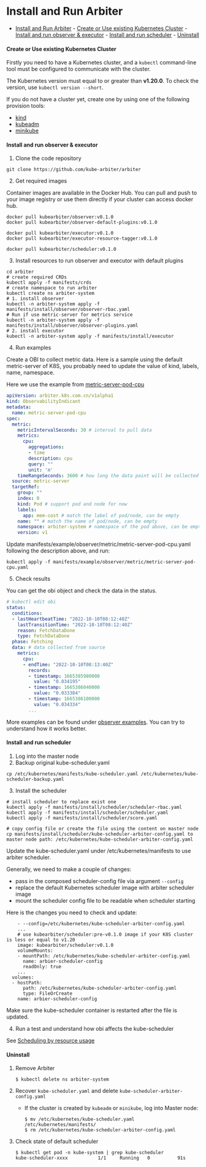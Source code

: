 # Install and Run Arbiter

- [Install and Run Arbiter](#install-and-run-arbiter)
      - [Create or Use existing Kubernetes Cluster](#create-or-use-existing-kubernetes-cluster)
      - [Install and run observer & executor](#install-and-run-observer--executor)
      - [Install and run scheduler](#install-and-run-scheduler)
      - [Uninstall](#uninstall)

#### Create or Use existing Kubernetes Cluster

Firstly you need to have a Kubernetes cluster, and a `kubectl` command-line tool must be configured to communicate with the cluster.

The Kubernetes version must equal to or greater than **v1.20.0**. To check the version, use `kubectl version --short`.

If you do not have a cluster yet, create one by using one of the following provision tools:

* [kind](https://kind.sigs.k8s.io/docs/)
* [kubeadm](https://kubernetes.io/docs/admin/kubeadm/)
* [minikube](https://minikube.sigs.k8s.io/)

#### Install and run observer & executor

1. Clone the code repository

```shell
git clone https://github.com/kube-arbiter/arbiter
```

2. Get required images

Container images are available in the Docker Hub. You can pull and push to your image registry or use them directly if your cluster can access docker hub.

```
docker pull kubearbiter/observer:v0.1.0
docker pull kubearbiter/observer-default-plugins:v0.1.0

docker pull kubearbiter/executor:v0.1.0
docker pull kubearbiter/executor-resource-tagger:v0.1.0

docker pull kubearbiter/scheduler:v0.1.0
```

3. Install resources to run observer and executor with default plugins

```shell
cd arbiter
# create required CRDs
kubectl apply -f manifests/crds
# create namespace to run arbiter
kubectl create ns arbiter-system
# 1. install observer
kubectl -n arbiter-system apply -f manifests/install/observer/observer-rbac.yaml
# Run if use metric-server for metrics service
kubectl -n arbiter-system apply -f manifests/install/observer/observer-plugins.yaml
# 2. install executor
kubectl -n arbiter-system apply -f manifests/install/executor
```

4. Run examples

Create a OBI to collect metric data. Here is a sample using the default metric-server of K8S, you probably need to update the value of kind, labels, name, namespace.

Here we use the example from [metric-server-pod-cpu](../manifests/example/observer/metric/metric-server-pod-cpu.yaml)

```yaml
apiVersion: arbiter.k8s.com.cn/v1alpha1
kind: ObservabilityIndicant
metadata:
  name: metric-server-pod-cpu
spec:
  metric:
    metricIntervalSeconds: 30 # interval to pull data
    metrics:
      cpu:
        aggregations:
        - time
        description: cpu
        query: ""
        unit: 'm'
    timeRangeSeconds: 3600 # how long the data point will be collected
  source: metric-server
  targetRef:
    group: ""
    index: 0
    kind: Pod # support pod and node for now
    labels:
      app: mem-cost # match the label of pod/node, can be empty
    name: "" # match the name of pod/node, can be empty
    namespace: arbiter-system # namespace of the pod above, can be empty for node
    version: v1
```

Update manifests/example/observer/metric/metric-server-pod-cpu.yaml following the description above, and run:

```
kubectl apply -f manifests/example/observer/metric/metric-server-pod-cpu.yaml
```

5. Check results

You can get the obi object and check the data in the status.

```yaml
# kubectl edit obi 
status:
  conditions:
  - lastHeartbeatTime: "2022-10-10T08:12:40Z"
    lastTransitionTime: "2022-10-10T08:12:40Z"
    reason: FetchDataDone
    type: FetchDataDone
  phase: Fetching
  data: # data collected from source
    metrics:
      cpu:
      - endTime: "2022-10-10T08:13:40Z"
        records:
        - timestamp: 1665385980000
          value: "0.034195"
        - timestamp: 1665386040000
          value: "0.033384"
        - timestamp: 1665386100000
          value: "0.034334"
        ...
```

More examples can be found under [observer examples](../manifests/example/observer). You can try to understand how it works better.

#### Install and run scheduler

1. Log into the master node
2. Backup original kube-scheduler.yaml

```
cp /etc/kubernetes/manifests/kube-scheduler.yaml /etc/kubernetes/kube-scheduler-backup.yaml
```

3. Install the scheduler

```
# install scheduler to replace exist one 
kubectl apply -f manifests/install/scheduler/scheduler-rbac.yaml
kubectl apply -f manifests/install/scheduler/scheduler.yaml
kubectl apply -f manifests/install/scheduler/score.yaml

# copy config file or create the file using the content on master node
cp manifests/install/scheduler/kube-scheduler-arbiter-config.yaml to master node path: /etc/kubernetes/kube-scheduler-arbiter-config.yaml
```

Update the kube-scheduler.yaml under /etc/kubernetes/manifests to use arbiter scheduler.

Generally, we need to make a couple of changes:

* pass in the composed scheduler-config file via argument `--config`
* replace the default Kubernetes scheduler image with arbiter scheduler image
* mount the scheduler config file to be readable when scheduler starting

Here is the changes you need to check and update:

```
    - --config=/etc/kubernetes/kube-scheduler-arbiter-config.yaml
    ...
    # use kubearbiter/scheduler:pre-v0.1.0 image if your K8S cluster is less or equal to v1.20
    image: kubearbiter/scheduler:v0.1.0
    volumeMounts:
    - mountPath: /etc/kubernetes/kube-scheduler-arbiter-config.yaml
      name: arbier-scheduler-config
      readOnly: true
    ...
  volumes:
  - hostPath:
      path: /etc/kubernetes/kube-scheduler-arbiter-config.yaml
      type: FileOrCreate
    name: arbier-scheduler-config
```

Make sure the kube-scheduler container is restarted after the file is updated.

4. Run a test and understand how obi affects the kube-scheduler

See [Scheduling by resource usage](http://arbiter.k8s.com.cn/docs/User%20Cases/schedule-by-real-usage)

#### Uninstall

1. Remove Arbiter

   ```
   $ kubectl delete ns arbiter-system
   ```
2. Recover `kube-scheduler.yaml` and delete `kube-scheduler-arbiter-config.yaml`

   - If the cluster is created by `kubeadm` or `minikube`, log into Master node:
     ```
     $ mv /etc/kubernetes/kube-scheduler.yaml /etc/kubernetes/manifests/
     $ rm /etc/kubernetes/kube-scheduler-arbiter-config.yaml
     ```
3. Check state of default scheduler

   ```
   $ kubectl get pod -n kube-system | grep kube-scheduler
   kube-scheduler-xxxx           1/1     Running   0          91s
   ```
